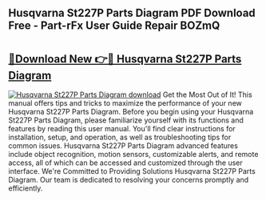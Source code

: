 ## Husqvarna St227P Parts Diagram PDF Download Free - Part-rFx User Guide Repair BOZmQ

# <h2><a href="http://dfox5e.blite.top/?on=Husqvarna+St227P+Parts+Diagram">🔗Download New 👉🔴 Husqvarna St227P Parts Diagram</a></h2>

[![Husqvarna St227P Parts Diagram download](https://i.imgur.com/lujVjoI.png)](http://dfox5e.blite.top/?on=Husqvarna+St227P+Parts+Diagram)
Get the Most Out of It! This manual offers tips and tricks to maximize the performance of your new Husqvarna St227P Parts Diagram. Before you begin using your Husqvarna St227P Parts Diagram, please familiarize yourself with its functions and features by reading this user manual. You'll find clear instructions for installation, setup, and operation, as well as troubleshooting tips for common issues. Husqvarna St227P Parts Diagram advanced features include object recognition, motion sensors, customizable alerts, and remote access, all of which can be accessed and customized through the user interface. We're Committed to Providing Solutions Husqvarna St227P Parts Diagram. Our team is dedicated to resolving your concerns promptly and efficiently.
